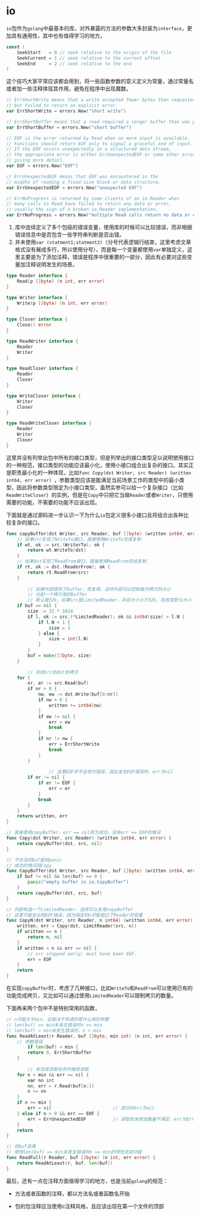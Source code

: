 # io

`io`包作为`golang`中最基本的库，对外暴露的方法的参数大多封装为`interface`，更加具有通用性，其中也有值得学习的地方。

```go
const (
	SeekStart   = 0 // seek relative to the origin of the file
	SeekCurrent = 1 // seek relative to the current offset
	SeekEnd     = 2 // seek relative to the end
)
```

这个技巧大家平常应该都会用到，将一些函数参数的意义定义为常量，通过常量名或者加一些注释体现其作用，避免在程序中出现魔数。

```go
// ErrShortWrite means that a write accepted fewer bytes than requested
// but failed to return an explicit error.
var ErrShortWrite = errors.New("short write")

// ErrShortBuffer means that a read required a longer buffer than was provided.
var ErrShortBuffer = errors.New("short buffer")

// EOF is the error returned by Read when no more input is available.
// Functions should return EOF only to signal a graceful end of input.
// If the EOF occurs unexpectedly in a structured data stream,
// the appropriate error is either ErrUnexpectedEOF or some other error
// giving more detail.
var EOF = errors.New("EOF")

// ErrUnexpectedEOF means that EOF was encountered in the
// middle of reading a fixed-size block or data structure.
var ErrUnexpectedEOF = errors.New("unexpected EOF")

// ErrNoProgress is returned by some clients of an io.Reader when
// many calls to Read have failed to return any data or error,
// usually the sign of a broken io.Reader implementation.
var ErrNoProgress = errors.New("multiple Read calls return no data or error")
```

1. 库中连续定义了多个包级的错误变量，使用库的时候可以比较错误，而非根据错误信息中是否包含一些字符串判断是否出错。
2. 并未使用`var (statment1;statment2)`（分号代表逻辑行结束，这里考虑文章格式没有展成多行，所以使用分号），而是每一个变量都使用`var`单独定义，这里主要是为了添加注释，错误是程序中很重要的一部分，因此有必要对这些变量加注释说明发生的场景。

```go
type Reader interface {
	Read(p []byte) (n int, err error)
}

type Writer interface {
    Write(p []byte) (n int, err error)
}

type Closer interface {
    Close() error
}

type ReadWriter interface {
    Reader
    Writer
}

type ReadCloser interface {
    Reader
    Closer
}

type WriteCloser interface {
    Writer
    Closer
}

type ReadWriteCloser interface {
    Reader
    Writer
    Closer
}
```

这里并没有列举出包中所有的接口类型，但是列举出的接口类型足以说明使用接口的一种规范，接口类型的功能应该最小化，使用小接口组合出复杂的接口。其实正是职责最小化的一种体现，比如`func Copy(dst Writer, src Reader) (written int64, err error) `，参数类型应该是能满足当前场景工作的类型中的最小类型，因此将参数类型限定为小接口类型，虽然实参可以给一个复杂接口（比如`ReadWriteCloser`）的实例，但是在`Copy`中只把它当做`Reader`或者`Writer`，只使用需要的功能，不需要的功能不应该出现。

下面就是通过源码进一步认识一下为什么`io`包定义很多小接口且将组合出各种比较复杂的接口。

```go
func copyBuffer(dst Writer, src Reader, buf []byte) (written int64, err error) {
	// 如果src实现了WriteTo接口，直接使用WriteTo完成复制
	if wt, ok := src.(WriterTo); ok {
		return wt.WriteTo(dst)
	}
	// 如果dst实现了ReadFrom接口，直接使用ReadFrom完成复制
	if rt, ok := dst.(ReaderFrom); ok {
		return rt.ReadFrom(src)
	}
    
        // 如果外部提供了buffer，则复用，这样外部可以控制每次拷贝的大小
        // 分配一个拷贝用的buffer
        // 默认是32k，如果src是LimitedReader，并且大小小于32k，则改变默认大小
	if buf == nil {
		size := 32 * 1024
		if l, ok := src.(*LimitedReader); ok && int64(size) > l.N {
			if l.N < 1 {
				size = 1
			} else {
				size = int(l.N)
			}
		}
		buf = make([]byte, size)
	}
    
        // 完成src到dst的拷贝
	for {
		nr, er := src.Read(buf)
		if nr > 0 {
			nw, ew := dst.Write(buf[0:nr])
			if nw > 0 {
				written += int64(nw)
			}
			if ew != nil {
				err = ew
				break
			}
			if nr != nw {
				err = ErrShortWrite
				break
			}
		}
        
                // 这里EOF并不会视为错误，因此发生EOF错误时，err为nil
		if er != nil {
			if er != EOF {
				err = er
			}
			break
		}
	}
	return written, err
}

// 直接使用copyBuffer，err == nil视为成功，没有err == EOF的情况
func Copy(dst Writer, src Reader) (written int64, err error) {
	return copyBuffer(dst, src, nil)
}

// 不合法的buf提前panic
// 成功的情况同Copy
func CopyBuffer(dst Writer, src Reader, buf []byte) (written int64, err error) {
	if buf != nil && len(buf) == 0 {
		panic("empty buffer in io.CopyBuffer")
	}
	return copyBuffer(dst, src, buf)
}

// 内部构造一个LimitedReader，这样可以复用copyBuffer
// 这里可能会出现EOF错误，因为指定的n可能超过了Reader的容量
func CopyN(dst Writer, src Reader, n int64) (written int64, err error) {
	written, err = Copy(dst, LimitReader(src, n))
	if written == n {
		return n, nil
	}
	if written < n && err == nil {
		// src stopped early; must have been EOF.
		err = EOF
	}
	return
}
```

在实现`copyBuffer`时，考虑了几种接口，比如`WriteTo`和`ReadFrom`可以使用已有的功能完成拷贝，又比如可以通过使用`LimitedReader`可以限制拷贝的数量。

下面再来两个包中不是特别常用的函数，

```go
// n可能大于min，这取决于传递的是什么样的参数
// len(buf) == min未发生错误时n == min
// len(buf) > min未发生错误时，n > min
func ReadAtLeast(r Reader, buf []byte, min int) (n int, err error) {
	// 参数错误
        if len(buf) < min {
		return 0, ErrShortBuffer
	}
    
        // 未完成读取任务时继续读取
	for n < min && err == nil {
		var nn int
		nn, err = r.Read(buf[n:])
		n += nn
	}
	if n >= min {
		err = nil                       // 成功时err为nil
	} else if n > 0 && err == EOF {
		err = ErrUnexpectedEOF          // 读取到末尾但数量不满足，err为ErrUnexcptedEOF
	}
	return
}

// 将buf读满
// 使用len(buf) == min未发生错误时n == min的特性完成功能
func ReadFull(r Reader, buf []byte) (n int, err error) {
	return ReadAtLeast(r, buf, len(buf))
}
```

最后，还有一点在注释方面值得学习的地方，也是当前`golang`的规范：

- 方法或者函数的注释，都以方法名或者函数名开始

- 包的包注释应当使用c注释风格，且应该出现在第一个文件的顶部
